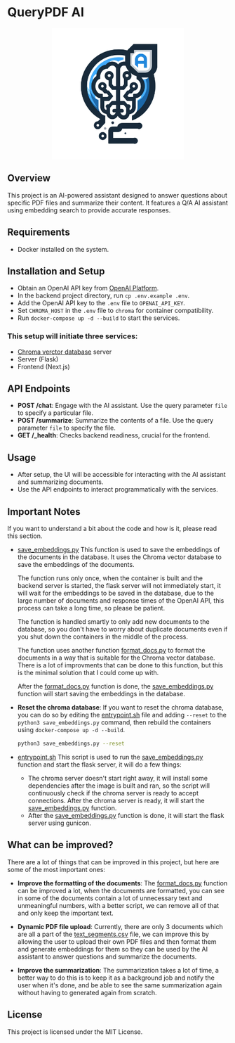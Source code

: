 # QueryPDF AI

<p align="center">
 <img align="center" src="ui/public/logo.png" width="300" alt="QueryPDF AI">
</p>

## Overview

This project is an AI-powered assistant designed to answer questions about specific PDF files and summarize their content. It features a Q/A AI assistant using embedding search to provide accurate responses.

## Requirements

- Docker installed on the system.

## Installation and Setup

- Obtain an OpenAI API key from [OpenAI Platform](https://platform.openai.com/).
- In the backend project directory, run `cp .env.example .env`.
- Add the OpenAI API key to the `.env` file to `OPENAI_API_KEY`.
- Set `CHROMA_HOST` in the `.env` file to `chroma` for container compatibility.
- Run `docker-compose up -d --build` to start the services.

### This setup will initiate three services:

- [Chroma verctor database](https://github.com/chroma-core/chroma) server
- Server (Flask)
- Frontend (Next.js)

## API Endpoints

- **POST /chat**: Engage with the AI assistant. Use the query parameter `file` to specify a particular file.
- **POST /summarize**: Summarize the contents of a file. Use the query parameter `file` to specify the file.
- **GET /\_health**: Checks backend readiness, crucial for the frontend.

## Usage

- After setup, the UI will be accessible for interacting with the AI assistant and summarizing documents.
- Use the API endpoints to interact programmatically with the services.

## Important Notes

If you want to understand a bit about the code and how is it, please read this section.

- [save_embeddings.py](/server/save_embeddings.py)
  This function is used to save the embeddings of the documents in the database. It uses the Chroma vector database to save the embeddings of the documents.

  The function runs only once, when the container is built and the backend server is started, the flask server will not immediately start, it will wait for the embeddings to be saved in the database, due to the large number of documents and response times of the OpenAI API, this process can take a long time, so please be patient.

  The function is handled smartly to only add new documents to the database, so you don't have to worry about duplicate documents even if you shut down the containers in the middle of the process.

  The function uses another function [format_docs.py](/server/data/format_docs.py) to format the documents in a way that is suitable for the Chroma vector database. There is a lot of improvments that can be done to this function, but this is the minimal solution that I could come up with.

  After the [format_docs.py](/server/data/format_docs.py) function is done, the [save_embeddings.py](/server/save_embeddings.py) function will start saving the embeddings in the database.

- **Reset the chroma database**: If you want to reset the chroma database, you can do so by editing the [entrypoint.sh](/server/entrypoint.sh) file and adding `--reset` to the `python3 save_embeddings.py` command, then rebuild the containers using `docker-compose up -d --build`.

  ```bash
  python3 save_embeddings.py --reset
  ```

- [entrypoint.sh](/server/entrypoint.sh)
  This script is used to run the [save_embeddings.py](/server/save_embeddings.py) function and start the flask server, it will do a few things:
  - The chroma server doesn't start right away, it will install some dependencies after the image is built and ran, so the script will continuously check if the chroma server is ready to accept connections. After the chroma server is ready, it will start the [save_embeddings.py](/server/save_embeddings.py) function.
  - After the [save_embeddings.py](/server/save_embeddings.py) function is done, it will start the flask server using gunicon.

## What can be improved?

There are a lot of things that can be improved in this project, but here are some of the most important ones:

- **Improve the formatting of the documents**: The [format_docs.py](/server/data/format_docs.py) function can be improved a lot, when the documents are formatted, you can see in some of the documents contain a lot of unnecessary text and unmeaningful numbers, with a better script, we can remove all of that and only keep the important text.

- **Dynamic PDF file upload**: Currently, there are only 3 documents which are all a part of the [text_segments.csv](/server/data/text_segments.csv) file, we can improve this by allowing the user to upload their own PDF files and then format them and generate embeddings for them so they can be used by the AI assistant to answer questions and summarize the documents.

- **Improve the summarization**: The summarization takes a lot of time, a better way to do this is to keep it as a background job and notify the user when it's done, and be able to see the same summarization again without having to generated again from scratch.

## License

This project is licensed under the MIT License.
